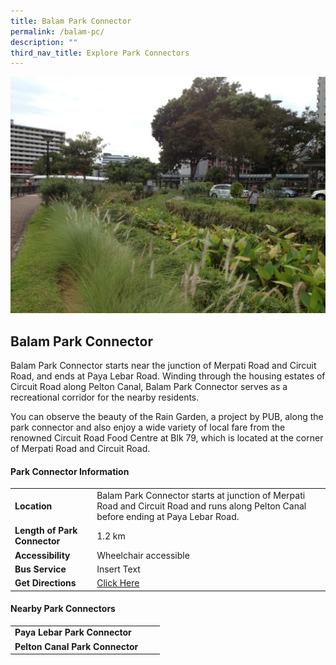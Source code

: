 ```yaml
---
title: Balam Park Connector
permalink: /balam-pc/
description: ""
third_nav_title: Explore Park Connectors
---
```

![Balam PC](/images/Balam%20PC.jpeg)

## Balam Park Connector


Balam Park Connector starts near the junction of Merpati Road and Circuit Road, and ends at Paya Lebar Road. Winding through the housing estates of Circuit Road along Pelton Canal, Balam Park Connector serves as a recreational corridor for the nearby residents.

You can observe the beauty of the Rain Garden, a project by PUB, along the park connector and also enjoy a wide variety of local fare from the renowned Circuit Road Food Centre at Blk 79, which is located at the corner of Merpati Road and Circuit Road.
<br>
 
#### Park Connector Information

|  |  |  |
| --- | --- | --- |
| **Location** | Balam Park Connector starts at junction of Merpati Road and Circuit Road and runs along Pelton Canal before ending at Paya Lebar Road. |  |
| **Length of Park Connector** | 1.2 km |  |
| **Accessibility** | Wheelchair accessible |  |
| **Bus Service** | Insert Text |  |
| **Get Directions** | [Click Here](https://www.onemap.gov.sg/main/v2/?lat=1.3274150673363532&amp;lng=103.88499569710615)  |  |

  
  
  

#### Nearby Park Connectors

|  |  |  |
| --- | --- | --- |
| **Paya Lebar Park Connector** |  |  |
| **Pelton Canal Park Connector** |  |  |
